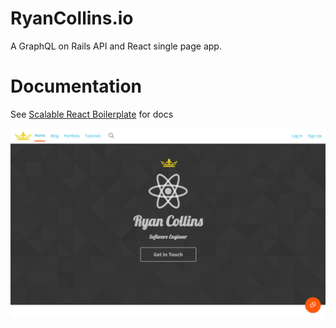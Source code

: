 # RyanCollins.io

A GraphQL on Rails API and React single page app.

# Documentation 
See [Scalable React Boilerplate](https://github.com/scalable-react/scalable-react-boilerplate) for docs

![ryancollinsio](https://github.com/RyanCCollins/cdn/blob/master/portfolio-image-gallery-images/ryancollinsio.png?raw=true)
